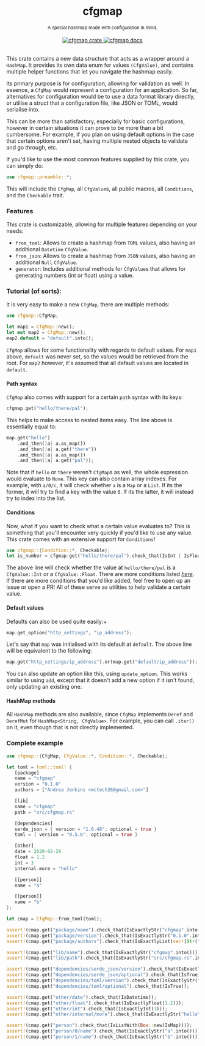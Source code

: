 <h1 align="center">cfgmap</h1>

<div align="center">
<sub>
A special hashmap made with configuration in mind.
</sub>
</div>

<br/>

<div align="center">
  <a href="https://crates.io/crates/cfgmap">
    <img src="https://img.shields.io/crates/v/cfgmap.svg" alt="cfgmap crate">
  </a> 
   <a href="https://docs.rs/crate/cfgmap">
    <img src="https://docs.rs/cfgmap/badge.svg" alt="cfgmap docs">
  </a>
</div>

<br/>

This crate contains a new data structure that acts as a wrapper around a `HashMap`.
It provides its own data enum for values `(CfgValue)`, and contains multiple helper functions
that let you navigate the hashmap easily.

Its primary purpose is for configuration, allowing for validation as well. In essence, a `CfgMap`
would represent a configuration for an application. So far, alternatives for configuration would be
to use a data format library directly, or utilise a struct that a
configuration file, like JSON or TOML, would serialise into.

This can be more than satisfactory, especially for basic configurations, however in certain situations
it can prove to be more than a bit cumbersome. For example, if you plan on using default options in the case
that certain options aren't set, having multiple nested objects to validate and go through, etc.

If you'd like to use the most common features supplied by this crate, you can simply do:

```rust
use cfgmap::preamble::*;
```

This will include the `CfgMap`, all `CfgValue`s, all public macros, all `Conditions`, and the `Checkable` trait.

### Features

This crate is customizable, allowing for multiple features depending on your needs:
- `from_toml`: Allows to create a hashmap from `TOML` values, also having an additional `Datetime` `CfgValue`.
- `from_json`: Allows to create a hashmap from `JSON` values, also having an additional `Null` `CfgValue`.
- `generator`: Includes additional methods for `CfgValue`s that allows for generating numbers (int or float) using a value.

### Tutorial (of sorts):

It is very easy to make a new `CfgMap`, there are multiple methods:

```rust
use cfgmap::CfgMap;

let map1 = CfgMap::new();
let mut map2 = CfgMap::new();
map2.default = "default".into();
```

`CfgMap` allows for some functionality with regards to default values. For `map1` above, `default` was never set, so
the values would be retrieved from the root. For `map2` however, it's assumed that all default values are located in
`default`.

#### Path syntax

`CfgMap` also comes with support for a certain `path` syntax with its keys:

```rust
cfgmap.get("hello/there/pal");
```

This helps to make access to nested items easy. The line above is essentially equal to:

```rust
map.get("hello")
    .and_then(|a| a.as_map())
    .and_then(|a| a.get("there"))
    .and_then(|a| a.as_map())
    .and_then(|a| a.get("pal"));
```

Note that if `hello` or `there` weren't `CfgMap`s as well, the whole expression would evaluate to `None`.
This key can also contain array indexes. For example, with `a/0/c`, it will check whether `a` is a `Map` or
a `List`. If its the former, it will try to find a key with the value `0`. If its the latter, it will instead
try to index into the list.

#### Conditions

Now, what if you want to check what a certain value evaluates to? This is something that you'll encounter
very quickly if you'd like to use any value. This crate comes with an extensive support for `Conditions`!

```rust
use cfgmap::{Condition::*, Checkable};
let is_number = cfgmap.get("hello/there/pal").check_that(IsInt | IsFloat);
```

The above line will check whether the value at `hello/there/pal` is a `CfgValue::Int` or a `CfgValue::Float`.
There are more conditions listed [*here*](./enum.Condition.html). If there are more conditions that you'd like added,
feel free to open up an issue or open a PR! All of these serve as utilities to help validate a certain value.

#### Default values

Defaults can also be used quite easily:+

```rust
map.get_option("http_settings", "ip_address");
```

Let's say that `map` was initialised with its default at `default`. The above line will be equivalent to the following:

```rust
map.get("http_settings/ip_address").or(map.get("default/ip_address"));
```

You can also update an option like this, using `update_option`. This works similar to using `add`, except that it doesn't
add a new option if it isn't found, only updating an existing one.

#### HashMap methods

All `HashMap` methods are also available, since `CfgMap` implements `Deref` and `DerefMut` for `HashMap<String, CfgValue>`.
For example, you can call `.iter()` on it, even though that is not directly implemented.

### Complete example
```rust
use cfgmap::{CfgMap, CfgValue::*, Condition::*, Checkable};

let toml = toml::toml! {
   [package]
   name = "cfgmap"
   version = "0.1.0"
   authors = ["Andrea Jenkins <mctech26@gmail.com>"]

   [lib]
   name = "cfgmap"
   path = "src/cfgmap.rs"

   [dependencies]
   serde_json = { version = "1.0.48", optional = true }
   toml = { version = "0.5.6", optional = true }

   [other]
   date = 2020-02-29
   float = 1.2
   int = 3
   internal.more = "hello"

   [[person]]
   name = "a"

   [[person]]
   name = "b"
};

let cmap = CfgMap::from_toml(toml);

assert!(cmap.get("package/name").check_that(IsExactlyStr("cfgmap".into())));
assert!(cmap.get("package/version").check_that(IsExactlyStr("0.1.0".into())));
assert!(cmap.get("package/authors").check_that(IsExactlyList(vec![Str("Andrea Jenkins <mctech26@gmail.com>".into())])));

assert!(cmap.get("lib/name").check_that(IsExactlyStr("cfgmap".into())));
assert!(cmap.get("lib/path").check_that(IsExactlyStr("src/cfgmap.rs".into())));

assert!(cmap.get("dependencies/serde_json/version").check_that(IsExactlyStr("1.0.48".into())));
assert!(cmap.get("dependencies/serde_json/optional").check_that(IsTrue));
assert!(cmap.get("dependencies/toml/version").check_that(IsExactlyStr("0.5.6".into())));
assert!(cmap.get("dependencies/toml/optional").check_that(IsTrue));

assert!(cmap.get("other/date").check_that(IsDatetime));
assert!(cmap.get("other/float").check_that(IsExactlyFloat(1.2)));
assert!(cmap.get("other/int").check_that(IsExactlyInt(3)));
assert!(cmap.get("other/internal/more").check_that(IsExactlyStr("hello".into())));

assert!(cmap.get("person").check_that(IsListWith(Box::new(IsMap))));
assert!(cmap.get("person/0/name").check_that(IsExactlyStr("a".into())));
assert!(cmap.get("person/1/name").check_that(IsExactlyStr("b".into())));
```
